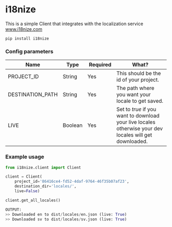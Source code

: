 # i18nize
This is a simple Client that integrates with the localization service www.i18nize.com

```pip install i18nize```


### Config parameters
| Name        | Type | Required | What? |
| ------------- |-------------|-------------|-------------|
| PROJECT_ID | String | Yes | This should be the id of your project. |
| DESTINATION_PATH | String | Yes | The path where you want your locale to get saved. |
| LIVE | Boolean | Yes | Set to *true* if you want to download your live locales otherwise your dev locales will get downloaded. |


### Example usage
```python
from i18nize.client import Client

client = Client(
    project_id='86416ce4-fd52-4daf-9764-46f35b07af23',
    destination_dir='locales/',
    live=False)

client.get_all_locales()

OUTPUT:
>> Downloaded en to dist/locales/en.json (live: True)
>> Downloaded sv to dist/locales/sv.json (live: True)
```